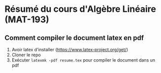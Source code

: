# Résumé du cours d'Algèbre Linéaire (MAT-193) 

## Comment compiler le document latex en pdf
1. Avoir latex d'installer (https://www.latex-project.org/get/)
2. Cloner le repo
3. Exécuter ``` latexmk -pdf resume.tex ``` pour compiler le document dans un pdf
